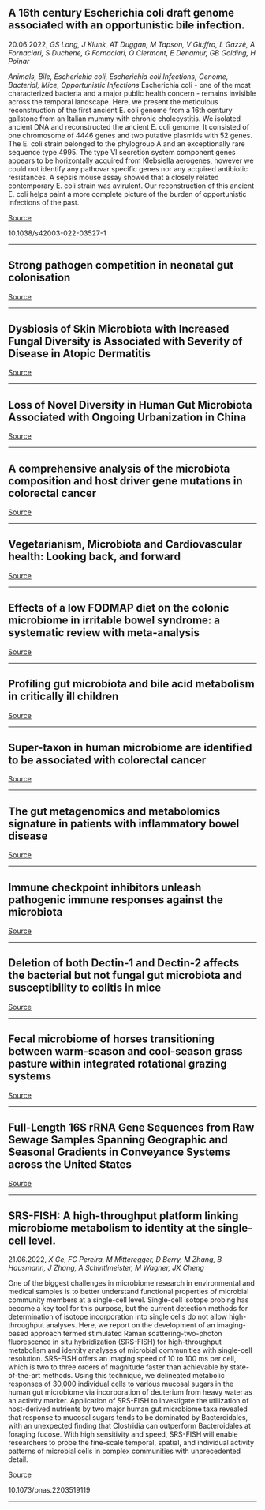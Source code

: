 ## A 16th century Escherichia coli draft genome associated with an opportunistic bile infection.
 20.06.2022, _GS Long, J Klunk, AT Duggan, M Tapson, V Giuffra, L Gazzè, A Fornaciari, S Duchene, G Fornaciari, O Clermont, E Denamur, GB Golding, H Poinar_


_Animals, Bile, Escherichia coli, Escherichia coli Infections, Genome, Bacterial, Mice, Opportunistic Infections_
Escherichia coli - one of the most characterized bacteria and a major public health concern - remains invisible across the temporal landscape. Here, we present the meticulous reconstruction of the first ancient E. coli genome from a 16th century gallstone from an Italian mummy with chronic cholecystitis. We isolated ancient DNA and reconstructed the ancient E. coli genome. It consisted of one chromosome of 4446 genes and two putative plasmids with 52 genes. The E. coli strain belonged to the phylogroup A and an exceptionally rare sequence type 4995. The type VI secretion system component genes appears to be horizontally acquired from Klebsiella aerogenes, however we could not identify any pathovar specific genes nor any acquired antibiotic resistances. A sepsis mouse assay showed that a closely related contemporary E. coli strain was avirulent. Our reconstruction of this ancient E. coli helps paint a more complete picture of the burden of opportunistic infections of the past.

[Source](https://www.nature.com/articles/s42003-022-03527-1)

10.1038/s42003-022-03527-1

---

## Strong pathogen competition in neonatal gut colonisation

[Source](https://www.biorxiv.org/content/10.1101/2022.06.19.496579v1.abstract)

---

## Dysbiosis of Skin Microbiota with Increased Fungal Diversity is Associated with Severity of Disease in Atopic Dermatitis

[Source](https://onlinelibrary.wiley.com/doi/10.1111/jdv.18347)

---

## Loss of Novel Diversity in Human Gut Microbiota Associated with Ongoing Urbanization in China

[Source](https://journals.asm.org/doi/10.1128/msystems.00200-22)

---

## A comprehensive analysis of the microbiota composition and host driver gene mutations in colorectal cancer

[Source](https://link.springer.com/article/10.1007/s10637-022-01263-1)

---

## Vegetarianism, Microbiota and Cardiovascular health: Looking back, and forward

[Source](https://academic.oup.com/eurjpc/advance-article-abstract/doi/10.1093/eurjpc/zwac128/6612717)

---

## Effects of a low FODMAP diet on the colonic microbiome in irritable bowel syndrome: a systematic review with meta-analysis

[Source](https://academic.oup.com/ajcn/advance-article/doi/10.1093/ajcn/nqac176/6612725)

---

## Profiling gut microbiota and bile acid metabolism in critically ill children

[Source](https://www.nature.com/articles/s41598-022-13640-0)

---

## Super-taxon in human microbiome are identified to be associated with colorectal cancer

[Source](https://bmcbioinformatics.biomedcentral.com/articles/10.1186/s12859-022-04786-9)

---

## The gut metagenomics and metabolomics signature in patients with inflammatory bowel disease

[Source](https://gutpathogens.biomedcentral.com/articles/10.1186/s13099-022-00499-9)

---

## Immune checkpoint inhibitors unleash pathogenic immune responses against the microbiota

[Source](https://www.pnas.org/doi/full/10.1073/pnas.2200348119)

---

## Deletion of both Dectin-1 and Dectin-2 affects the bacterial but not fungal gut microbiota and susceptibility to colitis in mice

[Source](https://microbiomejournal.biomedcentral.com/articles/10.1186/s40168-022-01273-4)

---

## Fecal microbiome of horses transitioning between warm-season and cool-season grass pasture within integrated rotational grazing systems

[Source](https://animalmicrobiome.biomedcentral.com/articles/10.1186/s42523-022-00192-x)

---

## Full-Length 16S rRNA Gene Sequences from Raw Sewage Samples Spanning Geographic and Seasonal Gradients in Conveyance Systems across the United States

[Source](https://journals.asm.org/doi/10.1128/mra.00319-22)

---

## SRS-FISH: A high-throughput platform linking microbiome metabolism to identity at the single-cell level.
 21.06.2022, _X Ge, FC Pereira, M Mitteregger, D Berry, M Zhang, B Hausmann, J Zhang, A Schintlmeister, M Wagner, JX Cheng_


One of the biggest challenges in microbiome research in environmental and medical samples is to better understand functional properties of microbial community members at a single-cell level. Single-cell isotope probing has become a key tool for this purpose, but the current detection methods for determination of isotope incorporation into single cells do not allow high-throughput analyses. Here, we report on the development of an imaging-based approach termed stimulated Raman scattering-two-photon fluorescence in situ hybridization (SRS-FISH) for high-throughput metabolism and identity analyses of microbial communities with single-cell resolution. SRS-FISH offers an imaging speed of 10 to 100 ms per cell, which is two to three orders of magnitude faster than achievable by state-of-the-art methods. Using this technique, we delineated metabolic responses of 30,000 individual cells to various mucosal sugars in the human gut microbiome via incorporation of deuterium from heavy water as an activity marker. Application of SRS-FISH to investigate the utilization of host-derived nutrients by two major human gut microbiome taxa revealed that response to mucosal sugars tends to be dominated by Bacteroidales, with an unexpected finding that Clostridia can outperform Bacteroidales at foraging fucose. With high sensitivity and speed, SRS-FISH will enable researchers to probe the fine-scale temporal, spatial, and individual activity patterns of microbial cells in complex communities with unprecedented detail.

[Source](https://www.pnas.org/doi/full/10.1073/pnas.2203519119)

10.1073/pnas.2203519119

---

